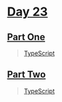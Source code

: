 # [Day 23](https://adventofcode.com/2023/day/23)

## [Part One](https://adventofcode.com/2023/day/23#part1)

> [TypeScript](/solutions/typescript/2023/23/src/p1.ts)

## [Part Two](https://adventofcode.com/2023/day/23#part2)

> [TypeScript](/solutions/typescript/2023/23/src/p2.ts)

